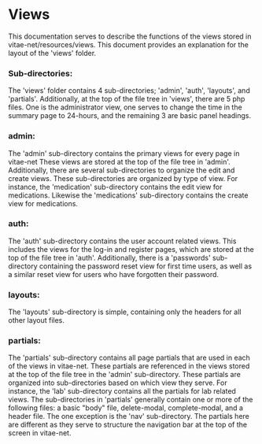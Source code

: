 # Views

This documentation serves to describe the functions of the views stored in
vitae-net/resources/views.  This document provides an explanation for the layout
of the 'views' folder.

### Sub-directories:

The 'views' folder contains 4 sub-directories; 'admin', 'auth', 'layouts', and
'partials'. Additionally, at the top of the file tree in 'views', there are
5 php files. One is the administrator view, one serves to change the time in
the summary page to 24-hours, and the remaining 3 are basic panel headings.

### admin:

The 'admin' sub-directory contains the primary views for every page in vitae-net
These views are stored at the top of the file tree in 'admin'. Additionally,
there are several sub-directories to organize the edit and create views. These
sub-directories are organized by type of view. For instance, the 'medication'
sub-directory contains the edit view for medications. Likewise the 'medications'
sub-directory contains the create view for medications.

### auth:

The 'auth' sub-directory contains the user account related views. This includes
the views for the log-in and register pages, which are stored at the top of the
file tree in 'auth'. Additionally, there is a 'passwords' sub-directory
containing the password reset view for first time users, as well as a similar
reset view for users who have forgotten their password.

### layouts:

The 'layouts' sub-directory is simple, containing only the headers for all other
layout files.

### partials:

The 'partials' sub-directory contains all page partials that are used in each
of the views in vitae-net. These partials are referenced in the views stored at
the top of the file tree in the 'admin' sub-directory. These partials are
organized into sub-directories based on which view they serve. For instance,
the 'lab' sub-directory contains all the partials for lab related views.
The sub-directories in 'partials' generally contain one or more of the following
files: a basic "body" file, delete-modal, complete-modal, and a header file.
The one exception is the 'nav' sub-directory. The partials here are different
as they serve to structure the navigation bar at the top of the screen in
vitae-net.
